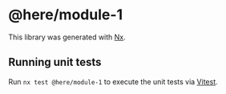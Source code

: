 # @here/module-1

This library was generated with [Nx](https://nx.dev).

## Running unit tests

Run `nx test @here/module-1` to execute the unit tests via [Vitest](https://vitest.dev/).
